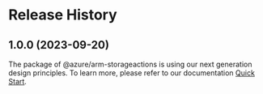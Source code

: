 # Release History
    
## 1.0.0 (2023-09-20)

The package of @azure/arm-storageactions is using our next generation design principles. To learn more, please refer to our documentation [Quick Start](https://aka.ms/js-track2-quickstart).
